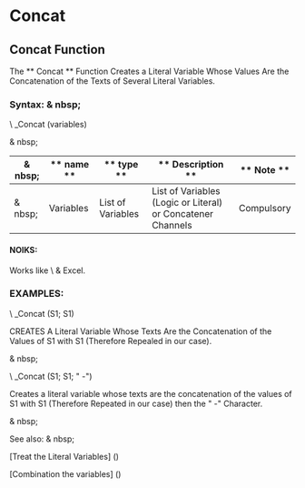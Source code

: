 # Concat

## Concat Function

The ** Concat ** Function Creates a Literal Variable Whose Values ​​Are the Concatenation of the Texts of Several Literal Variables.

### Syntax: & nbsp;

\ _Concat (variables)

& nbsp;

| & nbsp; | ** name ** | ** type ** | ** Description ** | ** Note ** |
| --- | --- | --- | --- | --- |
| & nbsp; | Variables | List of Variables | List of Variables (Logic or Literal) or Concatener Channels | Compulsory |

#### NOIKS:

Works like \ & Excel.

### EXAMPLES:

\ _Concat (S1; S1)

CREATES A Literal Variable Whose Texts Are the Concatenation of the Values ​​of S1 with S1 (Therefore Repealed in our case).

& nbsp;

\ _Concat (S1; S1; " -")

Creates a literal variable whose texts are the concatenation of the values ​​of S1 with S1 (Therefore Repeated in our case) then the " -" Character.

& nbsp;

See also: & nbsp;

[Treat the Literal Variables] (<Trellious Little Little.md>)

[Combination the variables] (<combination thevariables1.md>)